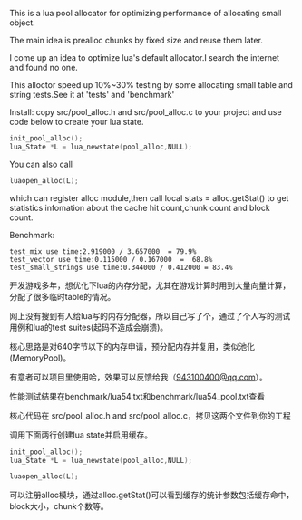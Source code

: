 This is a lua pool allocator for optimizing performance of allocating small object.

The main idea is prealloc chunks by fixed size and reuse them later.

I come up an idea to optimize lua's default allocator.I search the internet and found no one.

This alloctor speed up 10%~30% testing by some allocating small table and string tests.See it at 'tests' and 'benchmark' 

Install:
copy src/pool_alloc.h and src/pool_alloc.c to your project and use code below to create your lua state. 

```c
init_pool_alloc();
lua_State *L = lua_newstate(pool_alloc,NULL);
```

You can also call
```c
luaopen_alloc(L);
```
which can register alloc module,then call 
local stats = alloc.getStat()
to get statistics infomation about the cache hit count,chunk count and block count.


Benchmark:

```
test_mix use time:2.919000 / 3.657000  = 79.9%
test_vector use time:0.115000 / 0.167000  =  68.8%
test_small_strings use time:0.344000 / 0.412000 = 83.4%
```



开发游戏多年，想优化下lua的内存分配，尤其在游戏计算时用到大量向量计算，分配了很多临时table的情况。

网上没有搜到有人给lua写的内存分配器，所以自己写了个，通过了个人写的测试用例和lua的test suites(起码不造成会崩溃)。

核心思路是对640字节以下的内存申请，预分配内存并复用，类似池化(MemoryPool)。

有意者可以项目里使用哈，效果可以反馈给我（943100400@qq.com）。

性能测试结果在benchmark/lua54.txt和benchmark/lua54_pool.txt查看



核心代码在 src/pool_alloc.h and src/pool_alloc.c，拷贝这两个文件到你的工程

调用下面两行创建lua state并启用缓存。
```c
init_pool_alloc();
lua_State *L = lua_newstate(pool_alloc,NULL);
```


```c
luaopen_alloc(L);
```
可以注册alloc模块，通过alloc.getStat()可以看到缓存的统计参数包括缓存命中，block大小，chunk个数等。
